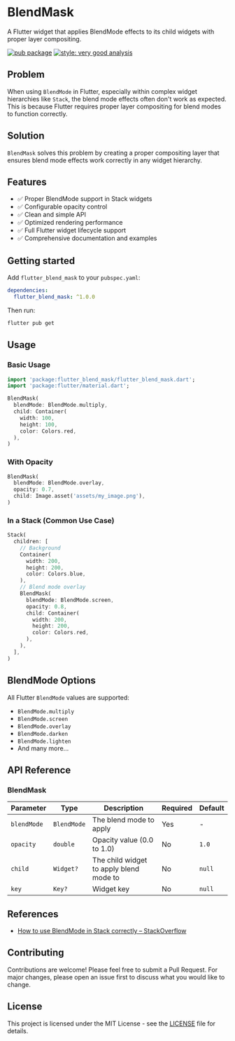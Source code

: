 # BlendMask

A Flutter widget that applies BlendMode effects to its child widgets with proper layer compositing.

[![pub package](https://img.shields.io/pub/v/flutter_blend_mask.svg)](https://pub.dev/packages/blend_mask)
[![style: very good analysis](https://img.shields.io/badge/style-very_good_analysis-B22C89.svg)](https://pub.dev/packages/very_good_analysis)

## Problem

When using `BlendMode` in Flutter, especially within complex widget hierarchies like `Stack`, the blend mode effects often don't work as expected. This is because Flutter requires proper layer compositing for blend modes to function correctly.

## Solution

`BlendMask` solves this problem by creating a proper compositing layer that ensures blend mode effects work correctly in any widget hierarchy.

## Features

- ✅ Proper BlendMode support in Stack widgets
- ✅ Configurable opacity control
- ✅ Clean and simple API
- ✅ Optimized rendering performance
- ✅ Full Flutter widget lifecycle support
- ✅ Comprehensive documentation and examples

## Getting started

Add `flutter_blend_mask` to your `pubspec.yaml`:

```yaml
dependencies:
  flutter_blend_mask: ^1.0.0
```

Then run:
```bash
flutter pub get
```

## Usage

### Basic Usage

```dart
import 'package:flutter_blend_mask/flutter_blend_mask.dart';
import 'package:flutter/material.dart';

BlendMask(
  blendMode: BlendMode.multiply,
  child: Container(
    width: 100,
    height: 100,
    color: Colors.red,
  ),
)
```

### With Opacity

```dart
BlendMask(
  blendMode: BlendMode.overlay,
  opacity: 0.7,
  child: Image.asset('assets/my_image.png'),
)
```

### In a Stack (Common Use Case)

```dart
Stack(
  children: [
    // Background
    Container(
      width: 200,
      height: 200,
      color: Colors.blue,
    ),
    // Blend mode overlay
    BlendMask(
      blendMode: BlendMode.screen,
      opacity: 0.8,
      child: Container(
        width: 200,
        height: 200,
        color: Colors.red,
      ),
    ),
  ],
)
```

## BlendMode Options

All Flutter `BlendMode` values are supported:
- `BlendMode.multiply`
- `BlendMode.screen`
- `BlendMode.overlay`
- `BlendMode.darken`
- `BlendMode.lighten`
- And many more...

## API Reference

### BlendMask

| Parameter | Type | Description | Required | Default |
|-----------|------|-------------|----------|---------|
| `blendMode` | `BlendMode` | The blend mode to apply | Yes | - |
| `opacity` | `double` | Opacity value (0.0 to 1.0) | No | `1.0` |
| `child` | `Widget?` | The child widget to apply blend mode to | No | `null` |
| `key` | `Key?` | Widget key | No | `null` |

## References

- [How to use BlendMode in Stack correctly – StackOverflow](https://stackoverflow.com/a/64737622/21099631)


## Contributing

Contributions are welcome! Please feel free to submit a Pull Request. For major changes, please open an issue first to discuss what you would like to change.

## License

This project is licensed under the MIT License - see the [LICENSE](LICENSE) file for details.
